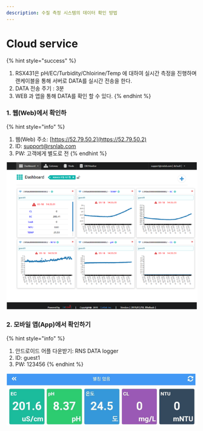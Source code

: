 ```yaml
---
description: 수질 측정 시스템의 데이터 확인 방법
---
```


# Cloud service

{% hint style="success" %}
1. RSX431은 pH/EC/Turbidity/Chloirine/Temp 에 대하여 실시간 측정을 진행하며 랜케이블을 통해 서버로 DATA를 실시간 전송을 한다.
2. DATA 전송 주기 : 3분
3. WEB 과 앱을 통해 DATA를 확인 할 수 있다.
{% endhint %}

### 1. 웹\(Web\)에서 확인하

{% hint style="info" %}
1. 웹\(Web\) 주소:  [https://52.79.50.2](https://52.79.50.2)
2. ID: support@rsnlab.com
3. PW: 고객에게 별도로 전
{% endhint %}

![&#xADF8;&#xB9BC; 1. &#xC6F9;\(Web\) &#xB370;&#xC774;&#xD130; &#xD655;&#xC778;](.gitbook/assets/web_data_check.png)

### 2. 모바일 앱\(App\)에서 확인하기 

{% hint style="info" %}
1. 안드로이드 어플 다운받기: RNS DATA logger
2. ID: guest1
3. PW: 123456
{% endhint %}

![&#xADF8;&#xB9BC; 2. &#xBAA8;&#xBC14;&#xC77C; &#xC571;\(App\) &#xB370;&#xC774;&#xD130; &#xD655;&#xC778;](.gitbook/assets/app_data_check.png)

